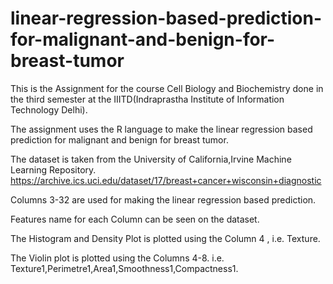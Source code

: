 # linear-regression-based-prediction-for-malignant-and-benign-for-breast-tumor
 This is the Assignment for the course Cell Biology and Biochemistry done in the third semester at the IIITD(Indraprastha Institute of Information Technology Delhi).

The assignment uses the R language to make the linear regression based prediction for malignant and benign for breast tumor.

The dataset is taken from the University of California,Irvine Machine Learning Repository.   https://archive.ics.uci.edu/dataset/17/breast+cancer+wisconsin+diagnostic

Columns 3-32 are used for making the linear regression based prediction.

Features name for each Column can be seen on the dataset.

The Histogram and Density Plot is plotted using the Column 4 , i.e. Texture.

The Violin plot is plotted using the Columns 4-8. i.e. Texture1,Perimetre1,Area1,Smoothness1,Compactness1.

